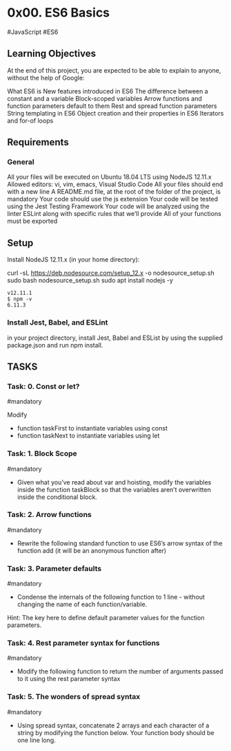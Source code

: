 # 0x00. ES6 Basics
#JavaScript #ES6

## Learning Objectives
At the end of this project, you are expected to be able to explain to anyone, without the help of Google:

What ES6 is
New features introduced in ES6
The difference between a constant and a variable
Block-scoped variables
Arrow functions and function parameters default to them
Rest and spread function parameters
String templating in ES6
Object creation and their properties in ES6
Iterators and for-of loops

## Requirements
### General
All your files will be executed on Ubuntu 18.04 LTS using NodeJS 12.11.x
Allowed editors: vi, vim, emacs, Visual Studio Code
All your files should end with a new line
A README.md file, at the root of the folder of the project, is mandatory
Your code should use the js extension
Your code will be tested using the Jest Testing Framework
Your code will be analyzed using the linter ESLint along with specific rules that we’ll provide
All of your functions must be exported

## Setup
Install NodeJS 12.11.x
(in your home directory):

curl -sL https://deb.nodesource.com/setup_12.x -o nodesource_setup.sh
sudo bash nodesource_setup.sh
sudo apt install nodejs -y

```$ nodejs -v
v12.11.1
$ npm -v
6.11.3
```

### Install Jest, Babel, and ESLint
in your project directory, install Jest, Babel and ESList by using the supplied package.json and run npm install.


## TASKS

### Task: 0. Const or let?
#mandatory

Modify

- function taskFirst to instantiate variables using const
- function taskNext to instantiate variables using let

### Task: 1. Block Scope
#mandatory

- Given what you’ve read about var and hoisting, modify the variables inside the function taskBlock so that the variables aren’t overwritten inside the conditional block.

### Task: 2. Arrow functions
#mandatory

- Rewrite the following standard function to use ES6’s arrow syntax of the function add (it will be an anonymous function after)

### Task: 3. Parameter defaults
#mandatory

- Condense the internals of the following function to 1 line - without changing the name of each function/variable.

Hint: The key here to define default parameter values for the function parameters.

### Task: 4. Rest parameter syntax for functions
#mandatory

- Modify the following function to return the number of arguments passed to it using the rest parameter syntax

### Task: 5. The wonders of spread syntax
#mandatory

- Using spread syntax, concatenate 2 arrays and each character of a string by modifying the function below. Your function body should be one line long.
